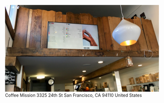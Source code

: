 <img src="https://github.com/59023g/transit-display/blob/master/IMG_0786.jpg"/>
Coffee Mission
3325 24th St
San Francisco, CA  94110
United States
